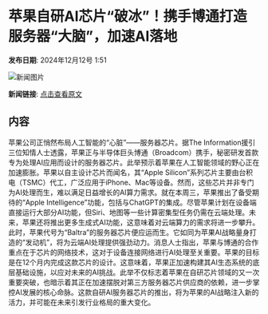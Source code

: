 # 苹果自研AI芯片“破冰”！携手博通打造服务器“大脑”，加速AI落地

**发布日期**: 2024年12月12号 1:51

![新闻图片](https://upload.chinaz.com/2024/1212/6386959386988422659845673.png)

**新闻链接**: [点击查看原文](https://www.aibase.com/zh/news/13892)

## 内容

苹果公司正悄然布局人工智能的“心脏”——服务器芯片。据The Information援引三位知情人士透露，苹果正与半导体巨头博通（Broadcom）携手，秘密研发首款专为处理AI应用而设计的服务器芯片。此举预示着苹果在人工智能领域的野心正在加速膨胀。苹果以自主设计芯片而闻名，其“Apple Silicon”系列芯片主要由台积电（TSMC）代工，广泛应用于iPhone、Mac等设备。然而，这些芯片并非专门为AI处理而生，难以满足日益增长的AI算力需求。就在本周三，苹果推出了备受期待的“Apple Intelligence”功能，包括与ChatGPT的集成。尽管苹果计划在设备端直接运行大部分AI功能，但Siri、地图等一些计算密集型任务仍需在云端处理。未来，苹果还将推出更多生成式AI功能，这意味着对云端算力的需求将进一步攀升。此时，苹果代号为“Baltra”的服务器芯片便应运而生。它如同为苹果AI战略量身打造的“发动机”，将为云端AI处理提供强劲动力。消息人士指出，苹果与博通的合作重点在于芯片的网络技术，这对于设备连接网络进行AI处理至关重要。苹果的目标是在12个月内完成这款芯片的设计。这意味着，苹果正加速构建其AI生态系统的底层基础设施，以应对未来的AI挑战。此举不仅标志着苹果在自研芯片领域的又一次重要突破，也暗示着其正在加速摆脱对第三方服务器芯片供应商的依赖，进一步掌控AI发展的核心命脉。这款自研AI服务器芯片的推出，将为苹果的AI战略注入新的活力，并可能在未来引发行业格局的重大变化。
